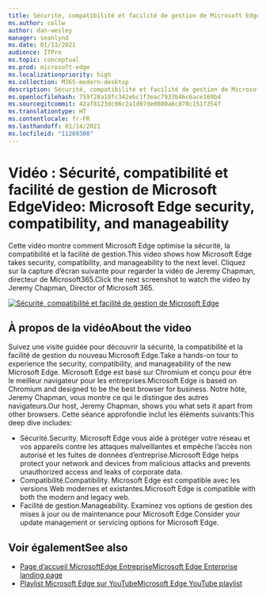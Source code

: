```yaml
---
title: Sécurité, compatibilité et facilité de gestion de Microsoft Edge
ms.author: collw
author: dan-wesley
manager: seanlynd
ms.date: 01/13/2021
audience: ITPro
ms.topic: conceptual
ms.prod: microsoft-edge
ms.localizationpriority: high
ms.collection: M365-modern-desktop
description: Sécurité, compatibilité et facilité de gestion de Microsoft Edge
ms.openlocfilehash: 759f28a10fc342ebc1f3eac7933b46c6ace169b4
ms.sourcegitcommit: 42af8123dc86c2a1d07de0080a6c878c151f354f
ms.translationtype: HT
ms.contentlocale: fr-FR
ms.lasthandoff: 01/14/2021
ms.locfileid: "11269308"
---
```

# <span data-ttu-id="cc624-103">Vidéo : Sécurité, compatibilité et facilité de gestion de Microsoft Edge</span><span class="sxs-lookup"><span data-stu-id="cc624-103">Video: Microsoft Edge security, compatibility, and manageability</span></span>

<span data-ttu-id="cc624-104">Cette vidéo montre comment Microsoft Edge optimise la sécurité, la compatibilité et la facilité de gestion.</span><span class="sxs-lookup"><span data-stu-id="cc624-104">This video shows how Microsoft Edge takes security, compatibility, and manageability to the next level.</span></span> <span data-ttu-id="cc624-105">Cliquez sur la capture d’écran suivante pour regarder la vidéo de Jeremy Chapman, directeur de Microsoft365.</span><span class="sxs-lookup"><span data-stu-id="cc624-105">Click the next screenshot to watch the video by Jeremy Chapman, Director of Microsoft 365.</span></span>

[![Sécurité, compatibilité et facilité de gestion de Microsoft Edge](media/microsoft-edge-video-security-compatibility-manageability/0.png)](http://www.youtube.com/watch?v=uMmh_gNaM4I "Microsoft Edge security, compatibility, and manageability")

## <span data-ttu-id="cc624-107">À propos de la vidéo</span><span class="sxs-lookup"><span data-stu-id="cc624-107">About the video</span></span>

<span data-ttu-id="cc624-108">Suivez une visite guidée pour découvrir la sécurité, la compatibilité et la facilité de gestion du nouveau Microsoft Edge.</span><span class="sxs-lookup"><span data-stu-id="cc624-108">Take a hands-on tour to experience the security, compatibility, and manageability of the new Microsoft Edge.</span></span> <span data-ttu-id="cc624-109">Microsoft Edge est basé sur Chromium et conçu pour être le meilleur navigateur pour les entreprises.</span><span class="sxs-lookup"><span data-stu-id="cc624-109">Microsoft Edge is based on Chromium and designed to be the best browser for business.</span></span> <span data-ttu-id="cc624-110">Notre hôte, Jeremy Chapman, vous montre ce qui le distingue des autres navigateurs.</span><span class="sxs-lookup"><span data-stu-id="cc624-110">Our host, Jeremy Chapman, shows you what sets it apart from other browsers.</span></span> <span data-ttu-id="cc624-111">Cette séance approfondie inclut les éléments suivants:</span><span class="sxs-lookup"><span data-stu-id="cc624-111">This deep dive includes:</span></span>

- <span data-ttu-id="cc624-112">Sécurité.</span><span class="sxs-lookup"><span data-stu-id="cc624-112">Security.</span></span> <span data-ttu-id="cc624-113">Microsoft Edge vous aide à protéger votre réseau et vos appareils contre les attaques malveillantes et empêche l’accès non autorisé et les fuites de données d’entreprise.</span><span class="sxs-lookup"><span data-stu-id="cc624-113">Microsoft Edge helps protect your network and devices from malicious attacks and prevents unauthorized access and leaks of corporate data.</span></span>
- <span data-ttu-id="cc624-114">Compatibilité.</span><span class="sxs-lookup"><span data-stu-id="cc624-114">Compatibility.</span></span> <span data-ttu-id="cc624-115">Microsoft Edge est compatible avec les versions Web modernes et existantes.</span><span class="sxs-lookup"><span data-stu-id="cc624-115">Microsoft Edge is compatible with both the modern and legacy web.</span></span>
- <span data-ttu-id="cc624-116">Facilité de gestion.</span><span class="sxs-lookup"><span data-stu-id="cc624-116">Manageability.</span></span> <span data-ttu-id="cc624-117">Examinez vos options de gestion des mises à jour ou de maintenance pour Microsoft Edge.</span><span class="sxs-lookup"><span data-stu-id="cc624-117">Consider your update management or servicing options for Microsoft Edge.</span></span>

## <span data-ttu-id="cc624-118">Voir également</span><span class="sxs-lookup"><span data-stu-id="cc624-118">See also</span></span>

- [<span data-ttu-id="cc624-119">Page d’accueil MicrosoftEdge Entreprise</span><span class="sxs-lookup"><span data-stu-id="cc624-119">Microsoft Edge Enterprise landing page</span></span>](https://aka.ms/EdgeEnterprise)
- [<span data-ttu-id="cc624-120">Playlist Microsoft Edge sur YouTube</span><span class="sxs-lookup"><span data-stu-id="cc624-120">Microsoft Edge YouTube playlist</span></span>](https://www.youtube.com/playlist?list=PLXtHYVsvn_b-uXh1tMeYpT-0iD8tD3tFy)